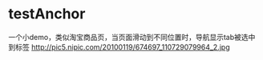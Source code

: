 # testAnchor
一个小demo，类似淘宝商品页，当页面滑动到不同位置时，导航显示tab被选中到标签
<imge>http://pic5.nipic.com/20100119/674697_110729079964_2.jpg</imge>
